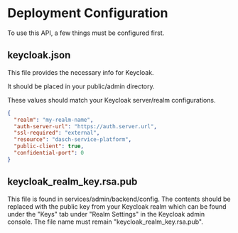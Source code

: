 # Deployment Configuration

To use this API, a few things must be configured first.

## keycloak.json

This file provides the necessary info for Keycloak.

It should be placed in your public/admin directory.

These values should match your Keycloak server/realm configurations.

```json
{
  "realm": "my-realm-name",
  "auth-server-url": "https://auth.server.url",
  "ssl-required": "external",
  "resource": "dasch-service-platform",
  "public-client": true,
  "confidential-port": 0
}
```

## keycloak_realm_key.rsa.pub
This file is found in services/admin/backend/config. The contents should be replaced with the public key from your Keycloak realm which can be found under the "Keys" tab under "Realm Settings" in the Keycloak admin console. The file name must remain "keycloak_realm_key.rsa.pub".